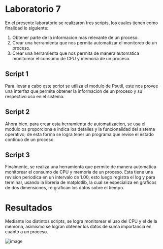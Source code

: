 # Laboratorio 7

En el presente laboratorio se realizaron tres scripts, los cuales tienen como finalidad lo siguiente:

 1. Obtener parte de la informacion mas relevante de un proceso.
 2. Crear una herramienta que nos permita automatizar el monitoreo de un proceso.
 3. Crear una herramienta que nos permita de manera
automatica monitorear el consumo de CPU y memoria de un proceso.

## Script 1

Para llevar a cabo este script se utiliza el modulo de Psutil, este nos provee una interfaz que permite obtener la informacion de un proceso y su respectivo uso en el sistema.

## Script 2

Ahora bien, para crear esta herramienta de automatizacion, se usa el modulo os proporciona e indica los detalles y la funcionalidad del sistema operativo; de esta forma se logra tener un programa que revise el estado continuo de un proceso.

## Script 3

Finalmente, se realiza una herramienta que permite de manera automatica monitorear el consumo de CPU y memoria de un proceso. Esta tiene una revision periodica en un intervalo de 1.00, esto luego registra el log y para terminar, usando la libreria de matplotlib, la cual se especializa en graficos de dos dimensiones, re grafican los datos sobre el tiempo. 


# Resultados

Mediante los distintos scripts, se logra monitorear el uso del CPU y el de la memoria, asimismo se logran obtener los datos de suma importancia en cuanto a un proceso. 

![image](https://github.com/prichavarria/laboratorio7/assets/144200787/51ecb4a8-2047-4b2f-bacf-5ec124715e1d)

